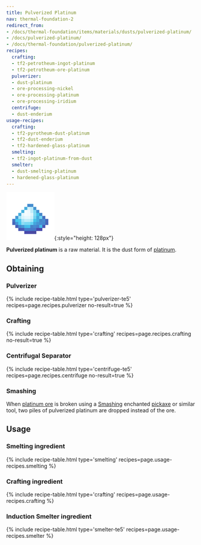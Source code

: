 ```yaml
---
title: Pulverized Platinum
nav: thermal-foundation-2
redirect_from:
- /docs/thermal-foundation/items/materials/dusts/pulverized-platinum/
- /docs/pulverized-platinum/
- /docs/thermal-foundation/pulverized-platinum/
recipes:
  crafting:
  - tf2-petrotheum-ingot-platinum
  - tf2-petrotheum-ore-platinum
  pulverizer:
  - dust-platinum
  - ore-processing-nickel
  - ore-processing-platinum
  - ore-processing-iridium
  centrifuge:
  - dust-enderium
usage-recipes:
  crafting:
  - tf2-pyrotheum-dust-platinum
  - tf2-dust-enderium
  - tf2-hardened-glass-platinum
  smelting:
  - tf2-ingot-platinum-from-dust
  smelter:
  - dust-smelting-platinum
  - hardened-glass-platinum
---
```


![Pulverized platinum](/assets/images/thermal-foundation/dust-platinum.png){:style="height: 128px"}


**Pulverized platinum** is a raw material. It is the dust form of
[platinum](/docs/thermal-foundation-2/platinum-ingot/).


Obtaining
---------

### Pulverizer
{% include recipe-table.html type='pulverizer-te5' recipes=page.recipes.pulverizer no-result=true %}

### Crafting
{% include recipe-table.html type='crafting' recipes=page.recipes.crafting no-result=true %}

### Centrifugal Separator
{% include recipe-table.html type='centrifuge-te5' recipes=page.recipes.centrifuge no-result=true %}

### Smashing
When [platinum ore](/docs/thermal-foundation-2/platinum-ore/) is broken using a
[Smashing](/docs/cofh-core-4/smashing/) enchanted
[pickaxe](https://minecraft.gamepedia.com/Pickaxe) or similar tool, two piles of
pulverized platinum are dropped instead of the ore.


Usage
-----

### Smelting ingredient
{% include recipe-table.html type='smelting' recipes=page.usage-recipes.smelting %}

### Crafting ingredient
{% include recipe-table.html type='crafting' recipes=page.usage-recipes.crafting %}

### Induction Smelter ingredient
{% include recipe-table.html type='smelter-te5' recipes=page.usage-recipes.smelter %}
